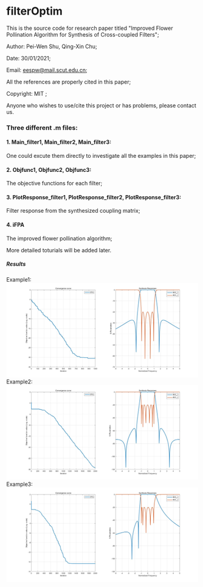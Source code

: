 # filterOptim
This is the source code for research paper titled "Improved Flower Pollination Algorithm for Synthesis of Cross-coupled Filters";

Author: Pei-Wen Shu, Qing-Xin Chu;

Date: 30/01/2021;

Email: eespw@mail.scut.edu.cn;

All the references are properly cited in this paper;

Copyright: MIT ;

Anyone who wishes to use/cite this project or has problems, please contact us.

### Three different .m files:
#### 1. Main_filter1, Main_filter2, Main_filter3:

One could excute them directly to investigate all the examples in this paper;

#### 2. Objfunc1, Objfunc2, Objfunc3:

The objective functions for each filter;

#### 3. PlotResponse_filter1, PlotResponse_filter2, PlotResponse_filter3:

Filter response from the synthesized coupling matrix;

#### 4. iFPA

The improved flower pollination algorithm;

More detailed toturials will be added later.

##### Results
Example1:
![image](filter1_results.jpg)
Example2:
![image](filter2_results.jpg)
Example3:
![image](filter3_results.jpg)
